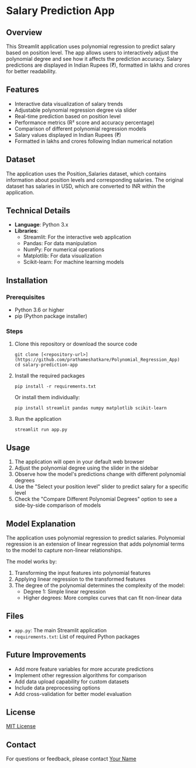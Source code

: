 # Salary Prediction App

## Overview
This Streamlit application uses polynomial regression to predict salary based on position level. The app allows users to interactively adjust the polynomial degree and see how it affects the prediction accuracy. Salary predictions are displayed in Indian Rupees (₹), formatted in lakhs and crores for better readability.

## Features
- Interactive data visualization of salary trends
- Adjustable polynomial regression degree via slider
- Real-time prediction based on position level
- Performance metrics (R² score and accuracy percentage)
- Comparison of different polynomial regression models
- Salary values displayed in Indian Rupees (₹)
- Formatted in lakhs and crores following Indian numerical notation

## Dataset
The application uses the Position_Salaries dataset, which contains information about position levels and corresponding salaries. The original dataset has salaries in USD, which are converted to INR within the application.

## Technical Details
- **Language**: Python 3.x
- **Libraries**:
  - Streamlit: For the interactive web application
  - Pandas: For data manipulation
  - NumPy: For numerical operations
  - Matplotlib: For data visualization
  - Scikit-learn: For machine learning models

## Installation

### Prerequisites
- Python 3.6 or higher
- pip (Python package installer)

### Steps
1. Clone this repository or download the source code
   ```
   git clone [<repository-url>](https://github.com/prathameshatkare/Polynomial_Regression_App)
   cd salary-prediction-app
   ```

2. Install the required packages
   ```
   pip install -r requirements.txt
   ```
   
   Or install them individually:
   ```
   pip install streamlit pandas numpy matplotlib scikit-learn
   ```

3. Run the application
   ```
   streamlit run app.py
   ```

## Usage
1. The application will open in your default web browser
2. Adjust the polynomial degree using the slider in the sidebar
3. Observe how the model's predictions change with different polynomial degrees
4. Use the "Select your position level" slider to predict salary for a specific level
5. Check the "Compare Different Polynomial Degrees" option to see a side-by-side comparison of models

## Model Explanation
The application uses polynomial regression to predict salaries. Polynomial regression is an extension of linear regression that adds polynomial terms to the model to capture non-linear relationships.

The model works by:
1. Transforming the input features into polynomial features
2. Applying linear regression to the transformed features
3. The degree of the polynomial determines the complexity of the model:
   - Degree 1: Simple linear regression
   - Higher degrees: More complex curves that can fit non-linear data

## Files
- `app.py`: The main Streamlit application
- `requirements.txt`: List of required Python packages

## Future Improvements
- Add more feature variables for more accurate predictions
- Implement other regression algorithms for comparison
- Add data upload capability for custom datasets
- Include data preprocessing options
- Add cross-validation for better model evaluation

## License
[MIT License](LICENSE)

## Contact
For questions or feedback, please contact [Your Name](mailto:prathmeshatkare07@gmail.com)
